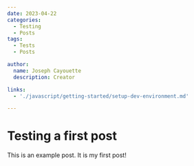 ```yaml
---
date: 2023-04-22
categories: 
  - Testing
  - Posts
tags:
  - Tests
  - Posts

author:
  name: Joseph Cayouette
  description: Creator

links:
  - './javascript/getting-started/setup-dev-environment.md'

---
```

# Testing a first post


This is an example post. It is my first post!

<!-- more -->
